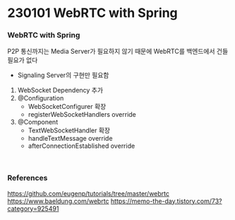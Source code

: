 # 230101 WebRTC with Spring

### WebRTC with Spring

P2P 통신까지는 Media Server가 필요하지 않기 때문에 WebRTC를 백엔드에서 건들 필요가 없다

- Signaling Server의 구현만 필요함

1. WebSocket Dependency 추가
2. @Configuration
   - WebSocketConfigurer 확장
   - registerWebSocketHandlers override
3. @Component
   - TextWebSocketHandler 확장
   - handleTextMessage override
   - afterConnectionEstablished override

<br/>

### References

https://github.com/eugenp/tutorials/tree/master/webrtc
https://www.baeldung.com/webrtc
https://memo-the-day.tistory.com/73?category=925491
